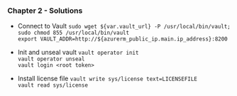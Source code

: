 ### Chapter 2 - Solutions

* Connect to Vault
`sudo wget ${var.vault_url} -P /usr/local/bin/vault; sudo chmod 855 /usr/local/bin/vault`<br>
`export VAULT_ADDR=http://${azurerm_public_ip.main.ip_address}:8200`

* Init and unseal vault
`vault operator init`<br>
`vault operator unseal`<br>
`vault login <root token>`

* Install license file
`vault write sys/license text=LICENSEFILE`<br>
`vault read sys/license`<br>
